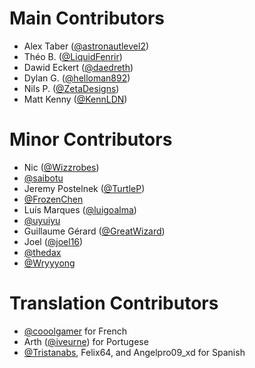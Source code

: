 # Main Contributors
* Alex Taber ([@astronautlevel2](https://github.com/astronautlevel2))
* Théo B. ([@LiquidFenrir](https://github.com/LiquidFenrir))
* Dawid Eckert ([@daedreth](https://github.com/daedreth))
* Dylan G. ([@helloman892](https://github.com/helloman892))
* Nils P. ([@ZetaDesigns](https://github.com/ZetaDesigns))
* Matt Kenny ([@KennLDN](https://github.com/KennLDN))

# Minor Contributors
* Nic ([@Wizzrobes](https://github.com/Wizzrobes))
* [@saibotu](https://github.com/saibotu)
* Jeremy Postelnek ([@TurtleP](https://github.com/TurtleP))
* [@FrozenChen](https://github.com/FrozenChen)
* Luís Marques ([@luigoalma](https://github.com/luigoalma))
* [@uyuiyu](https://github.com/uyuiyu)
* Guillaume Gérard ([@GreatWizard](https://github.com/GreatWizard))
* Joel ([@joel16](https://github.com/joel16))
* [@thedax](https://github.com/thedax)
* [@Wryyyong](https://github.com/Wryyyong)

# Translation Contributors
* [@cooolgamer](https://github.com/cooolgamer/) for French
* Arth ([@iveurne](https://github.com/iveurne)) for Portugese
* [@Tristanabs](https://github.com/Tristanabs), Felix64, and Angelpro09_xd for Spanish
